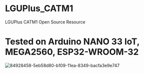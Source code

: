 # LGUPlus_CATM1
LGUPlus CATM1 Open Source Resource

# Tested on Arduino NANO 33 IoT, MEGA2560, ESP32-WROOM-32

![84928458-5eb58d80-b109-11ea-8349-bacfa3e9e747](https://user-images.githubusercontent.com/5525230/85207645-0c70a880-b365-11ea-9a89-00f5d496e7db.png)

